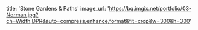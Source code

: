 title: 'Stone Gardens & Paths'
image_url: 'https://bq.imgix.net/portfolio/03-Norman.jpg?ch=Width,DPR&auto=compress,enhance,format&fit=crop&w=300&h=300'
